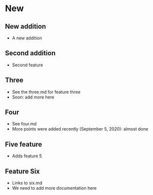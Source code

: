 # New

## New addition
- A new addition

## Second addition
- Second feature

## Three
- See the three.md for feature three
- Soon: add more here

## Four
- See four.md
- More points were added recently (September 5, 2020): almost done

## Five feature
- Adds feature 5

## Feature Six
- Links to six.md
- We need to add more documentation here
